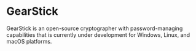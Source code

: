 # GearStick
GearStick is an open-source cryptographer with password-managing capabilities that is currently under development for Windows, Linux, and macOS platforms.
